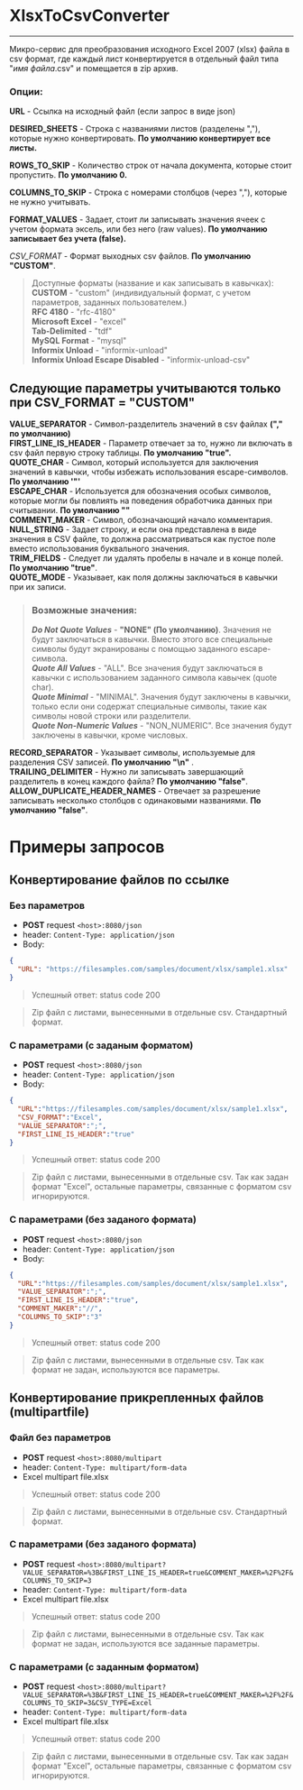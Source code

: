 XlsxToCsvConverter 
===========
---
Микро-сервис для преобразования исходного Excel 2007 (xlsx) файла в csv формат,
где каждый лист конвертируется в отдельный файл типа "*имя файла*.csv" и 
помещается в zip архив.

### Опции:
**URL** - Ссылка на исходный файл (если запрос в виде json)
	
**DESIRED_SHEETS** - Строка с названиями листов (разделены ","), 
которые нужно конвертировать. **По умолчанию конвертирует все листы.**

**ROWS_TO_SKIP** - Количество строк от начала документа,
которые стоит пропустить. **По умолчанию 0.**

**COLUMNS_TO_SKIP** - Строка с номерами столбцов (через ","), которые не нужно учитывать.

**FORMAT_VALUES** - Задает, стоит ли записывать значения ячеек с учетом формата эксель,
или без него (raw values). **По умолчанию записывает без учета (false).** 
	
*CSV_FORMAT* - Формат выходных csv файлов. **По умолчанию "CUSTOM"**.

>Доступные форматы (название и как записывать в кавычках): <br />
>**CUSTOM** - "custom" (индивидуальный формат, с учетом параметров, заданных пользователем.) <br />
>**RFC 4180** - "rfc-4180"   <br />
>**Microsoft Excel** - "excel"<br />
>**Tab-Delimited** - "tdf"<br />
>**MySQL Format** - "mysql"<br />
>**Informix Unload** - "informix-unload"<br />
>**Informix Unload Escape Disabled** - "informix-unload-csv"<br />

## Следующие параметры учитываются только при CSV_FORMAT = "CUSTOM"
**VALUE_SEPARATOR** - Символ-разделитель значений в csv файлах **("," по умолчанию)**<br />
**FIRST_LINE_IS_HEADER** - Параметр отвечает за то, нужно ли включать в csv файл первую строку таблицы. **По умолчанию "true".** <br />
**QUOTE_CHAR** - Символ, который используется для заключения значений в кавычки, чтобы избежать использования escape-символов. **По умолчанию '"'** <br />
**ESCAPE_CHAR** - Используется для обозначения особых символов, которые могли бы повлиять на поведения обработчика данных при считывании. **По умолчанию "\"** <br />
**COMMENT_MAKER** - Символ, обозначающий начало комментария.<br />
**NULL_STRING** - Задает строку, и если она представлена в виде значения в CSV файле,
то должна рассматриваться как пустое поле вместо использования буквального значения.<br />
**TRIM_FIELDS** - Следует ли удалять пробелы в начале и в конце полей. **По умолчанию "true"**. <br />
**QUOTE_MODE** - Указывает, как поля должны заключаться в кавычки при их записи.<br /> 
>### Возможные значения: <br />
> **_Do Not Quote Values_** - **"NONE" (По умолчанию)**. Значения не будут заключаться в кавычки.
> Вместо этого все специальные символы будут экранированы с помощью заданного escape-символа. <br />
> ***Quote All Values*** - "ALL". Все значения будут заключаться в кавычки с использованием заданного символа кавычек (quote char). <br />
> ***Quote Minimal*** - "MINIMAL". Значения будут заключены в кавычки,
> только если они содержат специальные символы, такие как символы новой строки или разделители.<br />
> ***Quote Non-Numeric Values*** - "NON_NUMERIC". Все значения будут заключены в кавычки, кроме числовых.<br />

**RECORD_SEPARATOR** - Указывает символы, используемые для разделения CSV записей. **По умолчанию "\n"** . <br />
**TRAILING_DELIMITER** - Нужно ли записывать завершающий разделитель в конец каждого файла? **По умолчанию "false"**. <br />
**ALLOW_DUPLICATE_HEADER_NAMES** - Отвечает за разрешение записывать
несколько столбцов с одинаковыми названиями. **По умолчанию "false"**. <br />

# Примеры запросов
## Конвертирование файлов по ссылке
### Без параметров
+ **POST** request `<host>:8080/json`
+ header: `Content-Type: application/json`
+ Body:
```json
{
  "URL": "https://filesamples.com/samples/document/xlsx/sample1.xlsx"
}
```
> Успешный ответ: status code 200

> Zip файл с листами, вынесенными в отдельные csv. Стандартный формат.

### С параметрами (с заданым форматом)
+ **POST** request `<host>:8080/json`
+ header: `Content-Type: application/json`
+ Body:
```json
{
  "URL":"https://filesamples.com/samples/document/xlsx/sample1.xlsx",
  "CSV_FORMAT":"Excel",
  "VALUE_SEPARATOR":";",
  "FIRST_LINE_IS_HEADER":"true"
}
```

> Успешный ответ: status code 200

>Zip файл с листами, вынесенными в отдельные csv. Так как задан формат "Excel", остальные параметры, связанные с форматом csv игнорируются.

### С параметрами (без заданого формата)
+ **POST** request `<host>:8080/json`
+ header: `Content-Type: application/json`
+ Body:
```json
{
  "URL":"https://filesamples.com/samples/document/xlsx/sample1.xlsx",
  "VALUE_SEPARATOR":";",
  "FIRST_LINE_IS_HEADER":"true",
  "COMMENT_MAKER":"//",
  "COLUMNS_TO_SKIP":"3"
}
```

>Успешный ответ: status code 200

>Zip файл с листами, вынесенными в отдельные csv. Так как формат не задан, используются все параметры.

## Конвертирование прикрепленных файлов (multipartfile)
### Файл без параметров

+ **POST** request `<host>:8080/multipart`
+ header: `Content-Type: multipart/form-data`
+ Excel multipart file.xlsx 



>Успешный ответ: status code 200 

>Zip файл с листами, вынесенными в отдельные csv. Стандартный формат.

### С параметрами (без заданого формата)

+ **POST** request `<host>:8080/multipart?VALUE_SEPARATOR=%3B&FIRST_LINE_IS_HEADER=true&COMMENT_MAKER=%2F%2F&COLUMNS_TO_SKIP=3`
+ header: `Content-Type: multipart/form-data`
+ Excel multipart file.xlsx



>Успешный ответ: status code 200

>Zip файл с листами, вынесенными в отдельные csv. Так как формат не задан, используются все заданные параметры.

### С параметрами (с заданным форматом)

+ **POST** request `<host>:8080/multipart?VALUE_SEPARATOR=%3B&FIRST_LINE_IS_HEADER=true&COMMENT_MAKER=%2F%2F&COLUMNS_TO_SKIP=3&CSV_TYPE=Excel`
+ header: `Content-Type: multipart/form-data`
+ Excel multipart file.xlsx

> Успешный ответ: status code 200

>Zip файл с листами, вынесенными в отдельные csv. Так как задан формат "Excel", остальные параметры, связанные с форматом csv игнорируются.